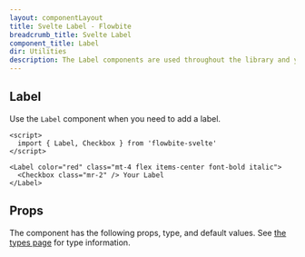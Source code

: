 ```yaml
---
layout: componentLayout
title: Svelte Label - Flowbite
breadcrumb_title: Svelte Label
component_title: Label
dir: Utilities
description: The Label components are used throughout the library and you can use it for your app as well
---
```


<script>
  import { TableProp, TableDefaultRow, GitHubSourceList } from '../../utils';
  import { A } from '$lib';
  import { props as items } from '../../props/Label.json';

  let divClass = 'w-full relative overflow-x-auto shadow-md sm:rounded-lg py-4';
  let theadClass = 'text-xs text-gray-700 uppercase bg-gray-50 dark:bg-gray-700 dark:text-white';
  // lib files
  const libFiles = import.meta.glob('$lib/forms/Label.svelte')
</script>



## Label

Use the `Label` component when you need to add a label.

```svelte example
<script>
  import { Label, Checkbox } from 'flowbite-svelte'
</script>

<Label color="red" class="mt-4 flex items-center font-bold italic">
  <Checkbox class="mr-2" /> Your Label
</Label>
```

## Props

The component has the following props, type, and default values. 
See <A class="hover:underline" href="/docs/pages/typescript">the types page</A>
for type information.

<TableProp>
  <TableDefaultRow {items} rowState="hover" />
</TableProp>

